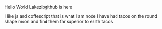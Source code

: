 Hello World
Lakezibgithub is here

I like js and coffescript that is what I am node I have had tacos on the round shape moon and find them far superior to earth tacos
